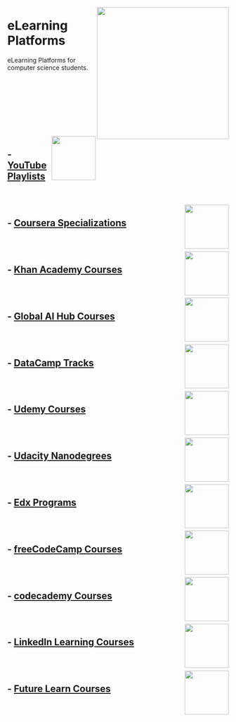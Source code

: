 <img align="right" width="300" src="https://github.com/cs-MohamedAyman/cs-MohamedAyman/blob/main/repos-logos/elearning-platforms.jpg"></img>

# eLearning Platforms
eLearning Platforms for computer science students.

<br><br><br><br><br>

<br><br>
<img align="right" width="100" src="https://github.com/cs-MohamedAyman/cs-MohamedAyman/blob/main/repos-logos/youtube.jpg"></img>

## - [YouTube Playlists](https://github.com/cs-MohamedAyman/eLearning-Platforms/blob/master/YouTube-Playlists/README.md)

<br><br>
<img align="right" width="100" src="https://github.com/cs-MohamedAyman/cs-MohamedAyman/blob/main/repos-logos/coursera.jpg"></img>

## - [Coursera Specializations](https://github.com/cs-MohamedAyman/eLearning-Platforms/blob/master/Coursera-Specializations/README.md)

<br><br>
<img align="right" width="100" src="https://github.com/cs-MohamedAyman/cs-MohamedAyman/blob/main/repos-logos/khanacademy.jpg"></img>

## - [Khan Academy Courses](https://github.com/cs-MohamedAyman/eLearning-Platforms/blob/master/Khan-Academy-Courses/README.md)

<br><br>
<img align="right" width="100" src="https://github.com/cs-MohamedAyman/cs-MohamedAyman/blob/main/repos-logos/globalaihub.jpg"></img>

## - [Global AI Hub Courses](https://github.com/cs-MohamedAyman/eLearning-Platforms/blob/master/Global-AI-Hub-Courses/README.md)

<br><br>
<img align="right" width="100" src="https://github.com/cs-MohamedAyman/cs-MohamedAyman/blob/main/repos-logos/datacamp.jpg"></img>

## - [DataCamp Tracks](https://github.com/cs-MohamedAyman/eLearning-Platforms/blob/master/DataCamp-Tracks/README.md)

<br><br>
<img align="right" width="100" src="https://github.com/cs-MohamedAyman/cs-MohamedAyman/blob/main/repos-logos/udemy.jpg"></img>

## - [Udemy Courses](https://github.com/cs-MohamedAyman/eLearning-Platforms/blob/master/Udemy-Courses/README.md)

<br><br>
<img align="right" width="100" src="https://github.com/cs-MohamedAyman/cs-MohamedAyman/blob/main/repos-logos/udacity.jpg"></img>

## - [Udacity Nanodegrees](https://github.com/cs-MohamedAyman/eLearning-Platforms/blob/master/Udacity-Nanodegrees/README.md)

<br><br>
<img align="right" width="100" src="https://github.com/cs-MohamedAyman/cs-MohamedAyman/blob/main/repos-logos/edx.jpg"></img>

## - [Edx Programs](https://github.com/cs-MohamedAyman/eLearning-Platforms/blob/master/Edx-Programs/README.md)

<br><br>
<img align="right" width="100" src="https://github.com/cs-MohamedAyman/cs-MohamedAyman/blob/main/repos-logos/freecodecamp.jpg"></img>

## - [freeCodeCamp Courses](https://github.com/cs-MohamedAyman/eLearning-Platforms/blob/master/freeCodeCamp-Courses/README.md)

<br><br>
<img align="right" width="100" src="https://github.com/cs-MohamedAyman/cs-MohamedAyman/blob/main/repos-logos/codeacademy.jpg"></img>

## - [codecademy Courses](https://github.com/cs-MohamedAyman/eLearning-Platforms/blob/master/codecademy-Courses/README.md)

<br><br>
<img align="right" width="100" src="https://github.com/cs-MohamedAyman/cs-MohamedAyman/blob/main/repos-logos/linkedinlearning.jpg"></img>

## - [LinkedIn Learning Courses](https://github.com/cs-MohamedAyman/eLearning-Platforms/blob/master/LinkedIn-Learning-Courses/README.md)

<br><br>
<img align="right" width="100" src="https://github.com/cs-MohamedAyman/cs-MohamedAyman/blob/main/repos-logos/futurelearn.jpg"></img>

## - [Future Learn Courses](https://github.com/cs-MohamedAyman/eLearning-Platforms/blob/master/Future-Learn-Courses/README.md)
